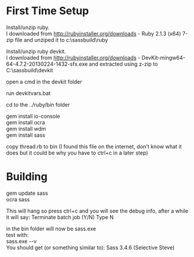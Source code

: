 First Time Setup
================

Install/unzip ruby.  
I downloaded from http://rubyinstaller.org/downloads - Ruby 2.1.3 (x64) 7-zip file and unziped it to c:\sassbuild\ruby

Install/unzip ruby devkit.  
I downloaded from http://rubyinstaller.org/downloads - DevKit-mingw64-64-4.7.2-20130224-1432-sfx.exe and extracted using z-zip to C:\sassbuild\devkit

open a cmd in the devkit folder

run devkitvars.bat

cd to the ../ruby/bin folder

gem install io-console  
gem install ocra  
gem install wdm  
gem install sass  

copy thread.rb to bin
(I found this file on the internet, don't know what it does but it could be why you have to ctrl+c in a later step)


Building
========

gem update sass  
ocra sass

This will hang so press ctrl+c and you will see the debug info, after a while it will say: Terminate batch job (Y/N)
Type N

in the bin folder will now be sass.exe  
test with:   
sass.exe --v   
You should get (or something similar to): Sass 3.4.6 (Selective Steve)
